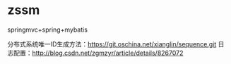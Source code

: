 # zssm
springmvc+spring+mybatis

分布式系统唯一ID生成方法：https://git.oschina.net/xianglin/sequence.git
日志配置：http://blog.csdn.net/zgmzyr/article/details/8267072
